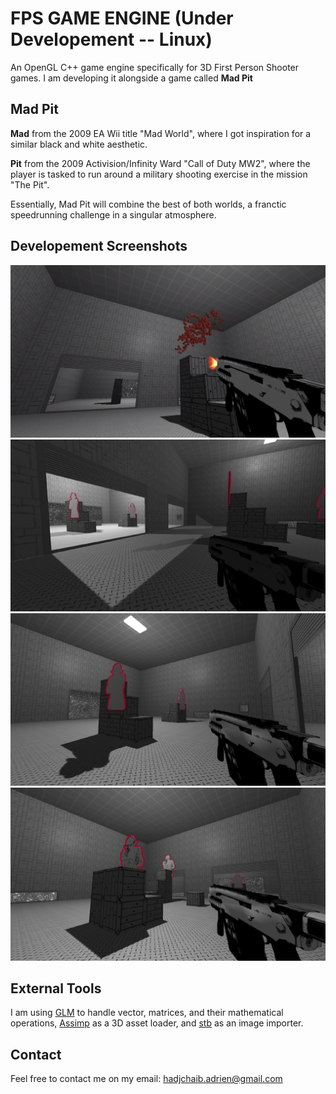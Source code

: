 # FPS GAME ENGINE (Under Developement -- Linux)  

An OpenGL C++ game engine specifically for 3D First Person Shooter games. I am developing it alongside a game called **Mad Pit**  

## Mad Pit  

**Mad** from the 2009 EA Wii title "Mad World", where I got inspiration for a similar black and white aesthetic.

**Pit** from the 2009 Activision/Infinity Ward "Call of Duty MW2", where the player is tasked to run around a military shooting exercise in the mission "The Pit".  

Essentially, Mad Pit will combine the best of both worlds, a franctic speedrunning challenge in a singular atmosphere.  

## Developement Screenshots

![Pic0](Screenshots/Muzzle1.png)
![Pic1](Screenshots/Shadow0.png)
![Pic2](Screenshots/Shadow1.png)
![Pic3](Screenshots/Shadow2.png)


## External Tools

I am using [GLM](https://glm.g-truc.net/0.9.9/index.html) to handle vector, matrices, and their mathematical operations, [Assimp](http://www.assimp.org/) as a 3D asset loader, and [stb](https://github.com/nothings/stb) as an image importer.

## Contact

Feel free to contact me on my email: hadjchaib.adrien@gmail.com